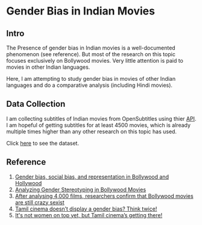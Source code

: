 # Gender Bias in Indian Movies
## Intro
The Presence of gender bias in Indian movies is a well-documented phenomenon (see reference). But most of the research on this topic  focuses exclusively on Bollywood movies. Very little attention is paid to movies in other Indian languages.

Here, I am attempting to study gender bias in movies of other Indian languages and do a comparative analysis (including Hindi movies). 

## Data Collection
I am collecting subtitles of Indian movies from OpenSubtitles using thier [API](https://opensubtitles.stoplight.io/docs/opensubtitles-api/e3750fd63a100-getting-started). I am hopeful of getting subtitles for at least 4500 movies, which is already multiple times higher than any other research on this topic has used.

Click [here](https://drive.google.com/drive/folders/1EWcVuV6pe1gIXlZgKgsLK6rFwujOlap0) to see the dataset. 

## Reference 
1. [Gender bias, social bias, and representation in Bollywood and Hollywood](https://www.sciencedirect.com/science/article/pii/S266638992100283X?via%3Dihub)
2. [Analyzing Gender Stereotyping in Bollywood Movies](https://arxiv.org/pdf/1710.04117.pdf)
3. [After analysing 4,000 films, researchers confirm that Bollywood movies are still crazy sexist](https://qz.com/india/1104106/bollywood-has-a-very-real-gender-problem-an-analysis-of-4000-films-reveal)
4. [Tamil cinema doesn’t display a gender bias? Think twice!](https://indianexpress.com/article/entertainment/opinion-entertainment/tamil-cinema-doesnt-display-a-gender-bias-think-twice-5617246/)
5. [It's not women on top yet, but Tamil cinema’s getting there!](https://timesofindia.indiatimes.com/entertainment/tamil/movies/news/its-not-women-on-top-yet-but-tamil-cinemas-getting-there/articleshow/68303642.cms)
